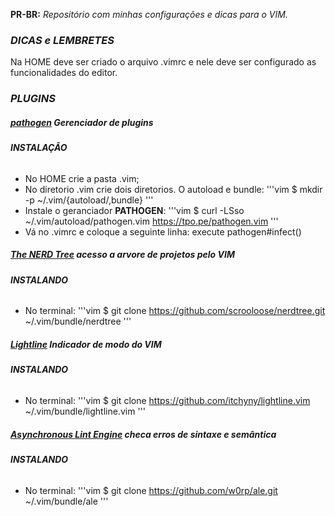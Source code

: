 __PR-BR:__ _Repositório com minhas configurações e dicas para o VIM._

### __*DICAS e LEMBRETES*__

Na HOME deve ser criado o arquivo .vimrc e nele deve ser configurado as funcionalidades do editor.

### __*PLUGINS*__

##### [__pathogen__](https://github.com/tpope/vim-pathogen) _Gerenciador de plugins_ 

###### __INSTALAÇÃO__
* No HOME crie a pasta .vim;
* No diretorio .vim crie dois diretorios. O autoload e bundle:
'''vim
$ mkdir -p ~/.vim/{autoload/,bundle}
'''
* Instale o geranciador __PATHOGEN__:
'''vim
$ curl -LSso ~/.vim/autoload/pathogen.vim https://tpo.pe/pathogen.vim
'''
* Vá no .vimrc e coloque a seguinte linha:
execute pathogen#infect()

##### [__The NERD Tree__](https://github.com/scrooloose/nerdtree) _acesso a arvore de projetos pelo VIM_ 

###### __INSTALANDO__
* No terminal:
'''vim
$ git clone https://github.com/scrooloose/nerdtree.git ~/.vim/bundle/nerdtree
'''
##### [__Lightline__](https://github.com/itchyny/lightline.vim) _Indicador de modo do VIM_

###### __INSTALANDO__
* No terminal:
'''vim
$ git clone https://github.com/itchyny/lightline.vim ~/.vim/bundle/lightline.vim
'''
##### [__Asynchronous Lint Engine__](https://github.com/w0rp/ale)  checa erros de sintaxe e semântica

###### __INSTALANDO__
* No terminal:
'''vim
$ git clone https://github.com/w0rp/ale.git ~/.vim/bundle/ale
'''
